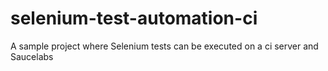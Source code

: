 # selenium-test-automation-ci
A sample project where Selenium tests can be executed on a ci server and Saucelabs
